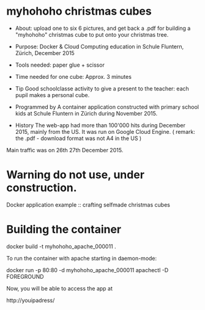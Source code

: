 # myhohoho christmas cubes

- About:
upload one to six 6 pictures, and get back a .pdf for building a "myhohoho" christmas cube to put onto your christmas tree.

- Purpose:
Docker & Cloud Computing education in Schule Fluntern, Zürich, December 2015

- Tools needed:
paper glue + scissor

- Time needed for one cube:
Approx. 3 minutes

- Tip
Good schoolclasse activity to give a present to the teacher: each pupil makes a personal cube.

- Programmed by
A container application constructed with primary school kids at Schule Fluntern in Zürich during November 2015.

- History
The web-app had more than 100'000 hits during December 2015, mainly from the US. It was run on Google Cloud Engine.
( remark: the .pdf - download format was not A4 in the US )

Main traffic was on 26th 27th December 2015.


# Warning do not use, under construction.

Docker application example :: crafting selfmade christmas cubes 

# Building the container

docker build -t myhohoho_apache_000011 .

To run the container with apache starting in daemon-mode:

docker run -p 80:80 -d myhohoho_apache_000011 apachectl -D FOREGROUND

Now, you will be able to access the app at

http://youipadress/


 
